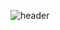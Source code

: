 ![header](https://capsule-render.vercel.app/api?type=waving&color=auto&height=300&section=header&text=hyunwook%20chung&fontSize=70)
